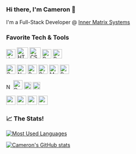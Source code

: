 ### Hi there, I'm Cameron 👋

I'm a Full-Stack Developer @ <a href="https://innermatrixsystems.com/">Inner Matrix Systems</a>

### Favorite Tech & Tools

<p>
    <img height="25" src="https://seeklogo.com/images/J/javascript-js-logo-2949701702-seeklogo.com.png" alt="Javascript"/>
    <img height="30" src="https://seeklogo.com/images/H/html5-logo-EF92D240D7-seeklogo.com.png" alt="HTML"/>
    <img height="30" src="https://seeklogo.com/images/C/css-3-logo-AF06D75231-seeklogo.com.png" alt="CSS"/>
    <img height="25" src="https://seeklogo.com/images/P/python-logo-A32636CAA3-seeklogo.com.png" alt="Python"/>
    <img height="25" src="https://cdn.svgporn.com/logos/ruby.svg" alt="Ruby"/>
</p>
<p>
    <img height="25" src="https://seeklogo.com/images/R/react-logo-7B3CE81517-seeklogo.com.png" alt="React"/>
    <img height="25" src="https://seeklogo.com/images/N/nodejs-logo-54107C5EDD-seeklogo.com.png" alt="NodeJS"/>
    <img height="25" src="https://seeklogo.com/images/R/rails-logo-DD0927D290-seeklogo.com.png" alt="Ruby on Rails"/>
    <img height="25" src="https://seeklogo.com/images/D/django-logo-F46C1DD95E-seeklogo.com.png" alt="Django"/>
    <img height="25" src="https://seeklogo.com/images/M/mongodb-logo-4A71340576-seeklogo.com.png" alt="MongoDB"/>
    <img height="25" src="https://cdn.svgporn.com/logos/postgresql.svg" alt="Postgresql"/>
</p>
<p>
    <img height="15" src="https://seeklogo.com/images/N/nginx-logo-B38DADE410-seeklogo.com.png" alt="Nginx" />
    <img height="25" src="https://seeklogo.com/images/D/docker-logo-6D6F987702-seeklogo.com.png" alt="Docker" />
    <img height="20" src="https://seeklogo.com/images/D/digital-ocean-logo-FBA954B5C9-seeklogo.com.png" alt="Digital Ocean" />
    <img height="20" src="https://seeklogo.com/images/A/amazon-web-services-aws-logo-6C2E3DCD3E-seeklogo.com.png" alt="AWS" />
</p>
<p>
    <img height="25" src="https://seeklogo.com/images/S/sass-logo-E41E7734A8-seeklogo.com.png" />
    <img height="25" src="https://seeklogo.com/images/M/material-ui-logo-5BDCB9BA8F-seeklogo.com.png" />
    <img height="25" src="https://seeklogo.com/images/B/bulma-logo-45B5145BF4-seeklogo.com.png" />
    <img height="25" src="https://seeklogo.com/images/B/bootstrap-5-logo-85A1F11F4F-seeklogo.com.png" />
</p>

### 📈 The Stats!
[![Most Used Languages](https://github-readme-stats.vercel.app/api/top-langs/?username=CamSkiTheDev&count_private=true&show_icons=true&theme=monokai)](https://github.com/anuraghazra/github-readme-stats)

[![Cameron's GitHub stats](https://github-readme-stats.vercel.app/api?username=CamSkiTheDev&count_private=true&show_icons=true&theme=monokai)](https://github.com/anuraghazra/github-readme-stats)
